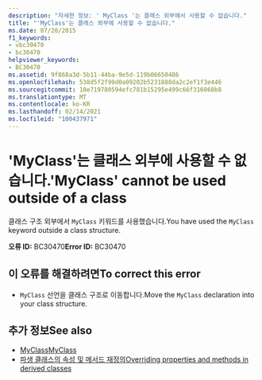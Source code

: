 ```yaml
---
description: "자세한 정보: ' MyClass '는 클래스 외부에서 사용할 수 없습니다."
title: "'MyClass'는 클래스 외부에 사용할 수 없습니다."
ms.date: 07/20/2015
f1_keywords:
- vbc30470
- bc30470
helpviewer_keywords:
- BC30470
ms.assetid: 9f868a3d-5b11-44ba-9e5d-119b06650486
ms.openlocfilehash: 538d5f2f99d0a09202b5231888da2c2ef1f3e446
ms.sourcegitcommit: 10e719780594efc781b15295e499c66f316068b8
ms.translationtype: MT
ms.contentlocale: ko-KR
ms.lasthandoff: 02/14/2021
ms.locfileid: "100437971"
---
```

# <a name="myclass-cannot-be-used-outside-of-a-class"></a><span data-ttu-id="99cc7-103">'MyClass'는 클래스 외부에 사용할 수 없습니다.</span><span class="sxs-lookup"><span data-stu-id="99cc7-103">'MyClass' cannot be used outside of a class</span></span>

<span data-ttu-id="99cc7-104">클래스 구조 외부에서 `MyClass` 키워드를 사용했습니다.</span><span class="sxs-lookup"><span data-stu-id="99cc7-104">You have used the `MyClass` keyword outside a class structure.</span></span>  
  
 <span data-ttu-id="99cc7-105">**오류 ID:** BC30470</span><span class="sxs-lookup"><span data-stu-id="99cc7-105">**Error ID:** BC30470</span></span>  
  
## <a name="to-correct-this-error"></a><span data-ttu-id="99cc7-106">이 오류를 해결하려면</span><span class="sxs-lookup"><span data-stu-id="99cc7-106">To correct this error</span></span>  
  
- <span data-ttu-id="99cc7-107">`MyClass` 선언을 클래스 구조로 이동합니다.</span><span class="sxs-lookup"><span data-stu-id="99cc7-107">Move the `MyClass` declaration into your class structure.</span></span>  
  
## <a name="see-also"></a><span data-ttu-id="99cc7-108">추가 정보</span><span class="sxs-lookup"><span data-stu-id="99cc7-108">See also</span></span>

- [<span data-ttu-id="99cc7-109">MyClass</span><span class="sxs-lookup"><span data-stu-id="99cc7-109">MyClass</span></span>](../programming-guide/program-structure/me-my-mybase-and-myclass.md#myclass)
- [<span data-ttu-id="99cc7-110">파생 클래스의 속성 및 메서드 재정의</span><span class="sxs-lookup"><span data-stu-id="99cc7-110">Overriding properties and methods in derived classes</span></span>](../programming-guide/language-features/objects-and-classes/inheritance-basics.md#overriding-properties-and-methods-in-derived-classes)
